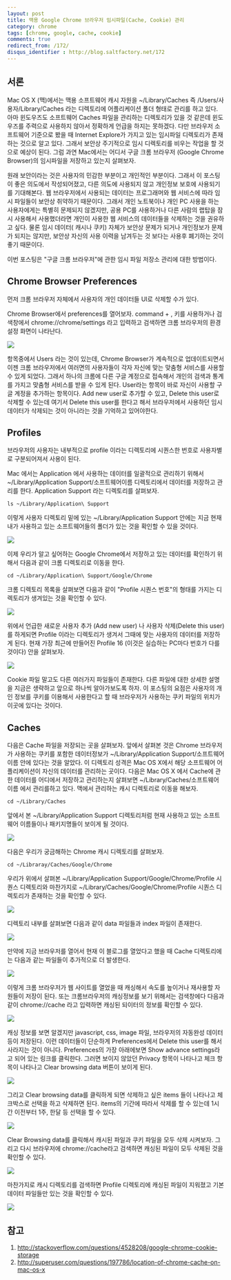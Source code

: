 ```yaml
---
layout: post
title: 맥용 Google Chrome 브라우저 임시파일(Cache, Cookie) 관리
category: chrome
tags: [chrome, google, cache, cookie]
comments: true
redirect_from: /172/
disqus_identifier : http://blog.saltfactory.net/172
---
```


## 서론

Mac OS X (맥)에서는 맥용 소프트웨어 캐시 자원을 ~/Library/Caches 즉 /Users/사용자/Library/Caches 라는 디렉토리에 어플리케이션 폴더 형태로 관리를 하고 있다. 아마 윈도우즈도 소프트웨어 Caches 파일을 관리하는 디렉토리가 있을 것 같은데 윈도우즈를 주력으로 사용하지 않아서 정확하게 언급을 하지는 못하겠다. 다만 브라우저 소프트웨어 기준으로 봤을 때 Internet Explore가 가지고 있는 임시파일 디렉토리가 존재하는 것으로 알고 있다. 그래서 보안상 주기적으로 임시 디렉토리를 비우는 작업을 할 것으로 예상이 된다. 그럼 과연 Mac에서는 어디서 구글 크롬 브라우저 (Google Chrome Browser)의 임시파일을 저장하고 있는지 살펴보자.

원래 보안이라는 것은 사용자의 민감한 부분이고 개인적인 부분이다. 그래서 이 포스팅이 좋은 의도에서 작성되어졌고, 다른 의도에 사용되지 않고 개인정보 보호에 사용되기를 기대해본다. 웹 브라우저에서 사용되는 데이터는 프로그래머와 웹 서비스에 따라 임시 파일들이 보안상 취약하기 때문이다. 그래서 개인 노트북이나 개인 PC 사용을 하는 사용자에게는 특별히 문제되지 않겠지만, 공용 PC를 사용하거나 다른 사람의 랩탑을 잠시 사용해서 사용했더라면 개인이 사용한 웹 서비스의 데이터들을 삭제하는 것을 권유하고 싶다. 물론 임시 데이터( 캐시나 쿠키) 자체가 보안상 문제가 되거나 개인정보가 문제가 되지는 않지만, 보안상 자신의 사용 이력을 남겨두는 것 보다는 사용후 폐기하는 것이 좋기 때문이다.

이번 포스팅은 "구글 크롬 브라우저"에 관한 임시 파일 저장소 관리에 대한 방법이다.

<!--more-->

## Chrome Browser Preferences

먼저 크롬 브라우저 자체에서 사용자의 개인 데이터들 UI로 삭제할 수가 있다.

Chrome Browser에서 preferences를 열어보자.  command + ,  키를 사용하거나 검색창에서   chrome://chrome/settings  라고 입력하고 검색하면 크롬 브라우저의 환경설정 화면이 나타난다.

![](http://asset.hibrainapps.net/saltfactory/images/100ea7d8-323d-4195-b7b8-f57e1975d40a)

항목중에서 Users 라는 것이 있는데, Chrome Browser가 계속적으로 업데이트되면서 이젠 크롬 브라우저에서 여러면의 사용자들이 각자 자신에 맞는 맞춤형 서비스를 사용할 수 있게 되었다. 그래서 하나의 크롬에 다른 구글 계정으로 접속해서 개인의 검색과 통계를 가지고 맞춤형 서비스를 받을 수 있게 된다. User라는 항목이 바로 자신이 사용할 구글 계정을 추가하는 항목이다. Add new user로 추가할 수 있고, Delete this user로 삭제할 수 있는데 여기서 Delete this user를 한다고 해서 브라우저에서 사용하던 임시 데이터가 삭제되는 것이 아니라는 것을 기억하고 있어야한다.

## Profiles

브라우저의 사용자는 내부적으로 profile 이라는 디렉토리에 시퀀스한 번호로 사용자별로 구분되어져서 사용이 된다.

Mac 에서는 Application 에서 사용하는 데이터를 일괄적으로 관리하기 위해서 ~/Library/Application Support/소프트웨어이름 디렉토리에서 데이터를 저장하고 관리를 한다. Application Support 라는 디렉토리를 살펴보자.

```
ls ~/Library/Application\ Support
```

이렇게 사용자 디렉토리 밑에 있는 ~/Library/Application Support 안에는 지금 현재 내가 사용하고 있는 소프트웨어들의 폴더가 있는 것을 확인할 수 있을 것이다.

![](http://asset.hibrainapps.net/saltfactory/images/b5716dc1-1394-4247-ab81-bc560e76fa11)

이제 우리가 알고 싶어하는 Google Chrome에서 저장하고 있는 데이터를 확인하기 위해서 다음과 같이 크롬 디렉토리로 이동을 한다.
```
cd ~/Library/Application\ Support/Google/Chrome
```

크롬 디렉토리 목록을 살펴보면 다음과 같이 "Profile 시퀀스 번호"의 형태를 가지는 디렉토리가 생겨있는 것을 확인할 수 있다.

![](http://asset.hibrainapps.net/saltfactory/images/f885bd95-c5ba-4ee5-bac5-627c2e81b4e5)

위에서 언급한 새로운 사용자 추가 (Add new user) 나 사용자 삭제(Delete this user)를 하게되면 Profile 이라는 디렉토리가 생겨서 그때에 맞는 사용자의 데이터를 저장하게 된다. 현재 가장 최근에 만들어진 Profile 16 (이것은 실습하는 PC마다 번호가 다를것이다) 안을 살펴보자.

![](http://asset.hibrainapps.net/saltfactory/images/5ca7600d-d7aa-460a-8cf7-ce251b847879)

Cookie 파일 말고도 다른 여러가지 파일들이 존재한다. 다른 파일에 대한 상세한 설명을 지금은 생략하고 앞으로 하나씩 알아가보도록 하자. 이 포스팅의 요점은 사용자의 개인 정보를 쿠키를 이용해서 사용한다고 할 때 브라우저가 사용하는 쿠키 파일의 위치가 이곳에 있다는 것이다.


## Caches

다음은 Cache 파일을 저장되는 곳을 살펴보자.
앞에서 살펴본 것은 Chrome 브라우저가 사용하는 쿠키를 포함한 데이터정보가 ~/Library/Application Support/소프트웨어이름 안에 있다는 것을 알았다. 이 디렉토리 성격은 Mac OS X에서 해당 소프트웨어 어플리케이션이 자신의 데이터를 관리하는 곳이다. 다음은 Mac OS X 에서 Cache에 관한 데이터를 어디에서 저장하고 관리하는지 살펴보면 ~/Library/Caches/소프트웨어이름 에서 관리를하고 있다.
맥에서 관리하는 캐시 디렉토리로 이동을 해보자.


```
cd ~/Library/Caches
```

앞에서 본 ~/Library/Application Support 디렉토리처럼 현재 사용하고 있는 소프트웨어 이름들이나 패키지명들이 보이게 될 것이다.

![](http://asset.hibrainapps.net/saltfactory/images/4667e55d-6232-43e4-b6cd-4578fb172fdd)

다음은 우리가 궁금해하는 Chrome 캐시 디렉토리를 살펴보자.

```
cd ~/Libraray/Caches/Google/Chrome
```

우리가 위에서 살펴본 ~/Library/Application Support/Google/Chrome/Profile 시퀀스 디렉토리와 마찬가지로 ~/Library/Caches/Google/Chrome/Profile 시퀀스 디렉토리가 존재하는 것을 확인할 수 있다.


![](http://asset.hibrainapps.net/saltfactory/images/2ba88d5e-33b8-46b7-bbba-4913e21f9d2a)

디렉토리 내부를 살펴보면 다음과 같이 data 파일들과 index 파일이 존재한다.

![](http://asset.hibrainapps.net/saltfactory/images/b753a228-ccec-4e95-a29c-3f1600ef95fa)

만약에 지금 브라우저를 열어서 현재 이 블로그를 열었다고 했을 때 Cache 디렉토리에는 다음과 같는 파일들이 추가적으로 더 발생한다.

![](http://asset.hibrainapps.net/saltfactory/images/a997196e-fd96-425c-af24-f648276b99c3)

이렇게  크롬 브라우저가 웹 사이트를 열었을 때 캐싱해서 속도를 높이거나 재사용할 자원들이 저장이 된다. 또는 크롬브라우저의 캐싱정보를 보기 위해서는 검색창에다 다음과 같이  chrome://cache  라고 입력하면 캐싱된 되이터의 정보를 확인할 수 있다.

![](http://asset.hibrainapps.net/saltfactory/images/1b87b1e3-2dc9-40a2-a5c4-d6436c7c836c)

캐싱 정보를 보면 알겠지만 javascript, css, image 파일, 브라우저의 자동완성 데이터 등이 저장된다. 이런 데이터들이 단순하게 Preferences에서 Delete this user를 해서 사라지는 것이 아니다. Preferences의 가장 아래에보면 Show advance settings라고 되어 있는 링크를 클릭한다. 그러면 보이지 않았던 Privacy 항목이 나타나고 체크 항목이 나타나고 Clear browsing data 버튼이 보이게 된다.

![](http://asset.hibrainapps.net/saltfactory/images/7b76ccd8-ded2-4260-9c05-89774fba3560)

그리고 Clear browsing data를 클릭하게 되면 삭제하고 싶은 items 들이 나타나고 체크박스로 선택을 하고 삭제하면 된다. items의 기간에 따라서 삭제를 할 수 있는데 1시간 이전부터 1주, 한달 등 선택을 할 수 있다.

![](http://asset.hibrainapps.net/saltfactory/images/f95d1185-92b6-43c9-a91d-1202e5425658)

Clear Browsing data를 클릭해서 캐시된 파일과 쿠키 파일을 모두 삭제 시켜보자. 그리고 다시 브라우저에 chrome://cache라고 검색하면 캐싱된 파일이 모두 삭제된 것을 확인할 수 있다.

![](http://asset.hibrainapps.net/saltfactory/images/6e88d4e5-1031-4b1e-a110-37e8cb2bab25)

마찬가지로 캐시 디렉토리를 검색하면 Profile 디렉토리에 캐싱된 파일이 지워졌고 기본 데이터 파일들만 있는 것을 확인할 수 있다.

![](http://asset.hibrainapps.net/saltfactory/images/7d8c315f-0d2d-49bc-9583-a383250fa1ac)

## 참고

1. http://stackoverflow.com/questions/4528208/google-chrome-cookie-storage
2. http://superuser.com/questions/197786/location-of-chrome-cache-on-mac-os-x

